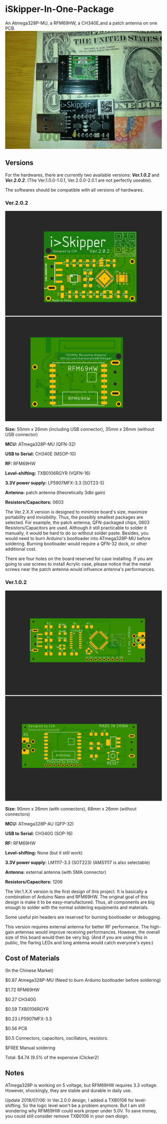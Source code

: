iSkipper-In-One-Package
=======================
An Atmega328P-MU, a RFM69HW, a CH340E,and a patch antenna on one PCB.
![](https://github.com/charlescao460/iSkipper-In-One-Package/blob/master/pics/Ver2.0.0.Small.Size.jpg)

Versions
----
For the hardwares, there are currently two available versions: ***Ver.1.0.2*** and ***Ver.2.0.2***. (The Ver.1.0.0-1.0.1, Ver.2.0.0-2.0.1 are not perfectly useable).

The softwares should be compatible with all versions of hardwares.

### Ver.2.0.2
![](https://github.com/charlescao460/iSkipper-In-One-Package/blob/master/pics/iSkipper.Ver.2.0.2.Top.Preview.png)
![](https://github.com/charlescao460/iSkipper-In-One-Package/blob/master/pics/iSkipper.Ver.2.0.2.Bottom.Preview.png)


**Size:** 50mm x 26mm (including USB connector), 35mm x 26mm (without USB connector)

**MCU:** ATmega328P-MU (QFN-32)

**USB to Serial:** CH340E (MSOP-10)

**RF:** RFM69HW

**Level-shifting:** TXB0106RGYR (VQFN-16)

**3.3V power supply:** LP5907MFX-3.3 (SOT23-5)

**Antenna:** patch antenna (theoretically 3dbi gain)

**Resistors/Capacitors:** 0603


The Ver.2.X.X version is designed to minimize board's size, maximize portability and invisibility. Thus, the possibly smallest packages are selected. For example, the patch antenna, QFN-packaged chips, 0603 Resistors/Capacitors are used. Although it still practicable to solder it manually, it would be hard to do so without solder paste. Besides, you would need to burn Arduino's bootloader into ATmega328P-MU before soldering. Burning bootloader would require a QFN-32 dock, or other additional cost.

There are four holes on the board reserved for case installing. If you are going to use screws to install Acrylic case, please notice that the metal screws near the patch antenna would influence antenna's performances.


### Ver.1.0.2
![](https://github.com/charlescao460/iSkipper-In-One-Package/blob/master/pics/iSkipper.Ver.1.0.2.Top.Preview.png)
![](https://github.com/charlescao460/iSkipper-In-One-Package/blob/master/pics/iSkipper.Ver.1.0.2.Bottom.Preview.png)

**Size:** 90mm x 26mm (with connectors), 68mm x 26mm (without connectors)

**MCU:** ATmega328P-AU (QFP-32)

**USB to Serial:** CH340G (SOP-16)

**RF:** RFM69HW

**Level-shifting:** None (but it still work)

**3.3V power supply:** LM1117-3.3 (SOT223) (AMS1117 is also selectable)

**Antenna:** external antenna (with SMA connector)

**Resistors/Capacitors:** 1206

The Ver.1.X.X version is the first design of this project. It is basically a combination of Arduino Nano and RFM69HW. The original goal of this design is make it to be easy-manufactured. Thus, all components are big enough to solder with the normal soldering equipments and materials.

Some useful pin headers are reserved for burning bootloader or debugging. 

This version requires external antenna for better RF performance. The high-gain antennas would improve receiving performances. However, the overall size of this board would then be very big. (And if you are using this in public, the flaring LEDs and long antenna would catch everyone's eyes:) 


Cost of Materials
----
(In the Chinese Market)

$0.87 Atmega328P-MU (Need to burn Arduino bootloader before soldering)

$1.72 RFM69HW

$0.27 CH340G

$0.59 TXB0106RGYR

$0.23 LP5907MFX-3.3 

$0.56 PCB

$0.5 Connectors, capacitors, oscillators, resistors.

$FREE Manual soldering 

Total: $4.74 (9.5% of the expensive iClicker2)

Notes
------
ATmega328P is working on 5 voltage, but RFM69HW requires 3.3 voltage. However, shockingly, they are stable and durable in daily use.

Update 2018/07/06: In Ver.2.0.0 design, I added a TXB0106 for level-shifting. So the logic level won't be a problem anymore. But I am still wondering why RFM69HW could work proper under 5.0V. To save money, you could still consider remove TXB0106 in your own disign. 
